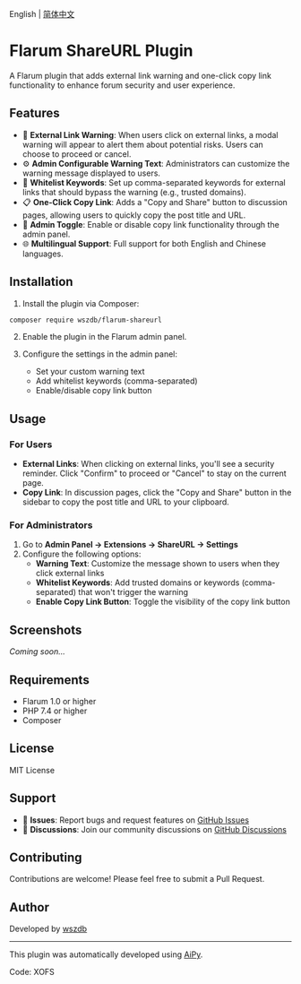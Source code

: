 English | [简体中文](README.zh-CN.md)

# Flarum ShareURL Plugin

A Flarum plugin that adds external link warning and one-click copy link functionality to enhance forum security and user experience.

## Features

- 🔗 **External Link Warning**: When users click on external links, a modal warning will appear to alert them about potential risks. Users can choose to proceed or cancel.
- ⚙️ **Admin Configurable Warning Text**: Administrators can customize the warning message displayed to users.
- 📝 **Whitelist Keywords**: Set up comma-separated keywords for external links that should bypass the warning (e.g., trusted domains).
- 📋 **One-Click Copy Link**: Adds a "Copy and Share" button to discussion pages, allowing users to quickly copy the post title and URL.
- 🔧 **Admin Toggle**: Enable or disable copy link functionality through the admin panel.
- 🌐 **Multilingual Support**: Full support for both English and Chinese languages.

## Installation

1. Install the plugin via Composer:
```bash
composer require wszdb/flarum-shareurl
```

2. Enable the plugin in the Flarum admin panel.

3. Configure the settings in the admin panel:
   - Set your custom warning text
   - Add whitelist keywords (comma-separated)
   - Enable/disable copy link button

## Usage

### For Users

- **External Links**: When clicking on external links, you'll see a security reminder. Click "Confirm" to proceed or "Cancel" to stay on the current page.
- **Copy Link**: In discussion pages, click the "Copy and Share" button in the sidebar to copy the post title and URL to your clipboard.

### For Administrators

1. Go to **Admin Panel → Extensions → ShareURL → Settings**
2. Configure the following options:
   - **Warning Text**: Customize the message shown to users when they click external links
   - **Whitelist Keywords**: Add trusted domains or keywords (comma-separated) that won't trigger the warning
   - **Enable Copy Link Button**: Toggle the visibility of the copy link button

## Screenshots

*Coming soon...*

## Requirements

- Flarum 1.0 or higher
- PHP 7.4 or higher
- Composer

## License

MIT License

## Support

- 📧 **Issues**: Report bugs and request features on [GitHub Issues](https://github.com/wszdb/flarum-shareurl/issues)
- 💬 **Discussions**: Join our community discussions on [GitHub Discussions](https://github.com/wszdb/flarum-shareurl/discussions)

## Contributing

Contributions are welcome! Please feel free to submit a Pull Request.

## Author

Developed by [wszdb](https://github.com/wszdb)

---

This plugin was automatically developed using [AiPy](https://www.aipyaipy.com/).  

Code: XOFS
